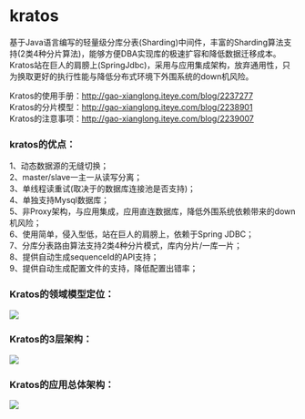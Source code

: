 # kratos
基于Java语言编写的轻量级分库分表(Sharding)中间件，丰富的Sharding算法支持(2类4种分片算法)，能够方便DBA实现库的极速扩容和降低数据迁移成本。Kratos站在巨人的肩膀上(SpringJdbc)，采用与应用集成架构，放弃通用性，只为换取更好的执行性能与降低分布式环境下外围系统的down机风险。<br>

Kratos的使用手册：http://gao-xianglong.iteye.com/blog/2237277<br>
Kratos的分片模型：http://gao-xianglong.iteye.com/blog/2238901<br>
Kratos的注意事项：http://gao-xianglong.iteye.com/blog/2239007<br>

### kratos的优点：
1、动态数据源的无缝切换；<br>
2、master/slave一主一从读写分离；<br>
3、单线程读重试(取决于的数据库连接池是否支持)；<br>
4、单独支持Mysql数据库；<br>
5、非Proxy架构，与应用集成，应用直连数据库，降低外围系统依赖带来的down机风险；<br>
6、使用简单，侵入型低，站在巨人的肩膀上，依赖于Spring JDBC；<br>
7、分库分表路由算法支持2类4种分片模式，库内分片/一库一片；<br>
8、提供自动生成sequenceId的API支持；<br>
9、提供自动生成配置文件的支持，降低配置出错率；<br>

### Kratos的领域模型定位：
![](http://dl.iteye.com/upload/picture/pic/133859/e114f4fc-3788-3e5d-9103-def32509b1c9.jpg)  

### Kratos的3层架构：
![](http://dl.iteye.com/upload/picture/pic/133889/274e2a9c-c0ce-3c25-a17a-f1f914ca4667.jpg)  

### Kratos的应用总体架构：
![](http://dl.iteye.com/upload/picture/pic/133881/a41cb049-d046-3293-af1b-27912c15a6ed.jpg)  

